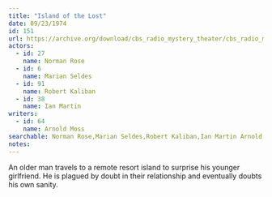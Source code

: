```yaml
---
title: "Island of the Lost"
date: 09/23/1974
id: 151
url: https://archive.org/download/cbs_radio_mystery_theater/cbs_radio_mystery_theater-0151-0200.zip/cbs_radio_mystery_theater-0151-0200%2Fcbsrmt_0151_island_of_the_lost.mp3
actors:  
  - id: 27
    name: Norman Rose  
  - id: 6
    name: Marian Seldes  
  - id: 91
    name: Robert Kaliban  
  - id: 38
    name: Ian Martin
writers:  
  - id: 64
    name: Arnold Moss
searchable: Norman Rose,Marian Seldes,Robert Kaliban,Ian Martin Arnold Moss
notes:  
---
```

An older man travels to a remote resort island to surprise his younger girlfriend. He is plagued by doubt in their relationship and eventually doubts his own sanity.